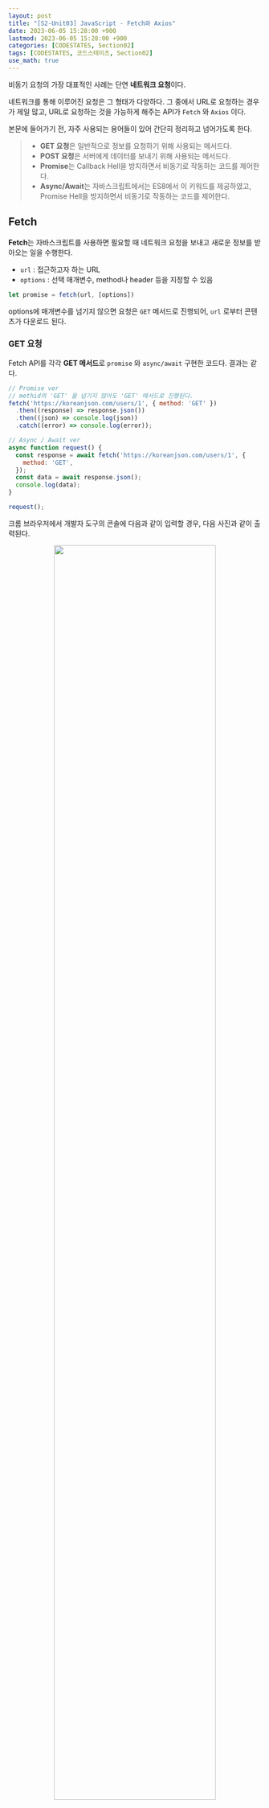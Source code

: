 ```yaml
---
layout: post
title: "[S2-Unit03] JavaScript - Fetch와 Axios"
date: 2023-06-05 15:28:00 +900
lastmod: 2023-06-05 15:28:00 +900
categories: [CODESTATES, Section02]
tags: [CODESTATES, 코드스테이츠, Section02]
use_math: true
---
```


비동기 요청의 가장 대표적인 사례는 단연 **네트워크 요청**이다. 

네트워크를 통해 이루어진 요청은 그 형태가 다양하다. 그 중에서 URL로 요청하는 경우가 제일 많고, URL로 요청하는 것을 가능하게 해주는 API가 `Fetch` 와 `Axios` 이다.

본문에 들어가기 전, 자주 사용되는 용어들이 있어 간단히 정리하고 넘어가도록 한다.

> - **GET 요청**은 일반적으로 정보를 요청하기 위해 사용되는 메서드다.
> - **POST 요청**은 서버에게 데이터를 보내기 위해 사용되는 메서드다.
> - **Promise**는 Callback Hell을 방지하면서 비동기로 작동하는 코드를 제어한다.
> - **Async/Await**는 자바스크립트에서는 ES8에서 이 키워드를 제공하였고, Promise Hell을 방지하면서 비동기로 작동하는 코드를 제어한다.

## Fetch
**Fetch**는 자바스크립트를 사용하면 필요할 때 네트워크 요청을 보내고 새로운 정보를 받아오는 일을 수행한다.

- `url` : 접근하고자 하는 URL
- `options` : 선택 매개변수, method나 header 등을 지정할 수 있음

```jsx
let promise = fetch(url, [options])
```

options에 매개변수를 넘기지 않으면 요청은 `GET` 메서드로 진행되어, `url` 로부터 콘텐츠가 다운로드 된다.

### GET 요청
Fetch API를 각각 **GET 메서드**로  `promise` 와 `async/await` 구현한 코드다. 결과는 같다.

```jsx
// Promise ver
// methid의 'GET' 을 넘기지 않아도 'GET' 메서드로 진행된다.
fetch('https://koreanjson.com/users/1', { method: 'GET' })
  .then((response) => response.json())
  .then((json) => console.log(json))
  .catch((error) => console.log(error));

// Async / Await ver
async function request() {
  const response = await fetch('https://koreanjson.com/users/1', {
    method: 'GET',
  });
  const data = await response.json();
  console.log(data);
}

request();
```

크롬 브라우저에서 개발자 도구의 콘솔에 다음과 같이 입력할 경우, 다음 사진과 같이 출력된다.

<center>
  <img src="https://github.com/sineTlsl/sineTlsl.github.io/assets/97720335/853224d6-d0fd-4d76-afce-85d3aa776df1" width="80%" />
</center>

### POST 요청
Fetch API를 각각 **POST 메서드**로  `promise` 와 `async/await` 구현한 코드다. 결과는 같다.

```jsx
// Promise ver
fetch('https://koreanjson.com/users', {
  method: 'POST',
  headers: {
    // JSON의 형식으로 데이터를 보내준다고 서버에게 알려주는 역할입니다.
    'Content-Type': 'application/json',
  },
  body: JSON.stringify({ nickName: 'ApeachIcetea', age: 20 }),
})
  .then((response) => response.json())
  .then((json) => console.log(json))
  .catch((error) => console.log(error));

// Async / Await ver
async function request() {
  const response = await fetch('https://koreanjson.com/users', {
    method: 'POST',
    headers: {
      'Content-Type': 'application/json',
    },
    body: JSON.stringify({ nickName: 'ApeachIcetea', age: 20 }),
  });
  const data = await response.json();
  console.log(data);
}

request();
```

위 코드에 결과는 다음과 같이 나온다.

<center>
  <img src="https://github.com/sineTlsl/sineTlsl.github.io/assets/97720335/e8e1910f-7686-4cbf-a164-ab56d8e78459" width="80%" />
</center>

<br>

## Axios
**Axios**는 fetch API와 비슷한 역할을 하는 라이브러리다. 

**Axios**는 브라우저, Node.js를 위한 Promise API를 활용하는 HTTP 비동기 라이브러리로, fetch API보다 사용이 간편하면서 추가적인 기능들이 포함되어 있다.

### 특징
- 브라우저를 위해 XMLHttpRequests 생성
- node.js를 위해 http 요청 생성
- Promise API를 지원
- 요청 및 응답 인터셉트
- 요청 및 응답 데이터 변환
- 요청 취소
- JSON 데이터 자동 변환
- XSRF를 막기위한 클라이언트 사이드 지원

### 설치
Axios는 써드파티 라이브러리이기 때문에 npm으로 설치 후 사용할 수 있다.

```shell
npm install axios
```

### GET 요청

- `url` : URL 주소 (필수)
- `[,config]` : 요청 시 사용할 수 있는 옵션들

```jsx
axios.get(url,[,config])
```

axios를 각각 **GET 메서드**로  `promise` 와 `async/await` 구현한 코드다. 결과는 같다.

```jsx
// axios를 사용하기 위해서는 설치한 axios를 불러와야 한다.
import axios from 'axios';

axios
  .get('https://koreanjson.com/users/1')
  .then((response) => {
    console.log(response);
    const { data } = response;
    console.log(data);
  })
  .catch((error) => console.log(error));

// Async / Await ver
async function request() {
  const response = await axios.get('https://koreanjson.com/users/1');
  const { data } = response;
  console.log(data);
}

request();
```

### POST 요청

- `url` : URL 주소 (필수)
- `[, data[, config]]` : 요청 시 보낼 데이터를 설정. 옵션의 경우 필수는 아니지만 상황에 따라 설정해주어야 함

```jsx
axios.post("url"[, data[, config]])
```

axios를 각각 **POST 메서드**로  `promise` 와 `async/await` 구현한 코드다. 결과는 같다.

```jsx
// axios를 사용하기 위해서는 설치한 axios를 불러와야 한다.
import axios from 'axios';

// Promise ver
axios
  .post('https://koreanjson.com/users', { nickName: 'ApeachIcetea', age: '20' })
  .then((response) => {
    const { data } = response;
    console.log(data);
  })
  .catch((error) => console.log(error));

// Async / Await ver
async function request() {
  const response = await axios.post('https://koreanjson.com/users', {
    name: 'ApeachIcetea',
    age: '20',
  });
  const { data } = response;
  console.log(data);
}

request();
```

## Fetch와 Axios 차이점

**Fetch**
- 빌트인 API라 별도의 설치가 필요 없다.
- `.json()` 메서드를 사용해야 한다.

**Axios**
- 써드파티 라이브러리로 설치가 필요하다.
- 자동으로 JSON 데이터 형식으로 변환된다.

<br>

**Reference**

[CODESTATES (SEB_FE_43)](https://www.codestates.com/)
